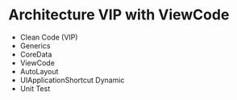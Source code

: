 # Architecture VIP with ViewCode

* Clean Code (VIP)
* Generics
* CoreData
* ViewCode
* AutoLayout
* UIApplicationShortcut Dynamic
* Unit Test
